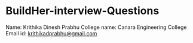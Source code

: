 # BuildHer-interview-Questions
Name: Krithika Dinesh Prabhu
College name: Canara Engineering College
Email id: krithikadprabhu@gmail.com


